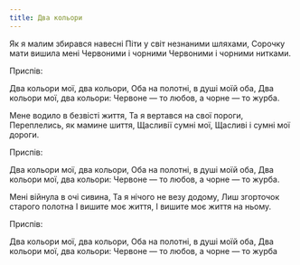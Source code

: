 ```yaml
---
title: Два кольори
---
```

Як я малим збирався навесні
Піти у світ незнаними шляхами,
Сорочку мати вишила мені
Червоними і чорними
Червоними і чорними нитками.

Приспів:

Два кольори мої, два кольори,
Оба на полотні, в душі моїй оба,
Два кольори мої, два кольори:
Червоне — то любов, а чорне — то журба.

Мене водило в безвісті життя,
Та я вертався на свої пороги,
Переплелись, як мамине шиття,
Щасливії сумні мої,
Щасливі і сумні мої дороги.

Приспів:

Два кольори мої, два кольори,
Оба на полотні, в душі моїй оба,
Два кольори мої, два кольори:
Червоне — то любов, а чорне — то журба.

Мені війнула в очі сивина,
Та я нічого не везу додому,
Лиш згорточок старого полотна
І вишите моє життя,
І вишите моє життя на ньому.

Приспів:

Два кольори мої, два кольори,
Оба на полотні, в душі моїй оба,
Два кольори мої, два кольори:
Червоне — то любов, а чорне — то журба